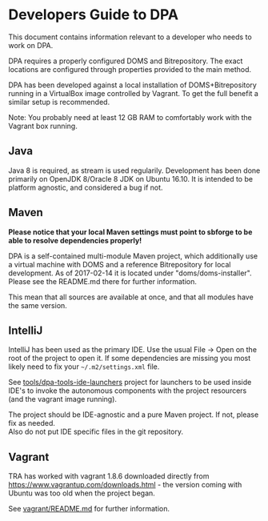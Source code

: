 Developers Guide to DPA
===

This document contains information relevant to a developer who needs
to work on DPA.  

DPA requires a properly configured DOMS and Bitrepository.  The exact locations
are configured through properties provided to the main method.

DPA has been developed against a local installation
of DOMS+Bitrepository running in a VirtualBox image controlled by Vagrant. 
To get the full benefit a similar setup is recommended.

Note:  You probably need at least 12 GB RAM to comfortably work with the Vagrant box
running.  


Java
--

Java 8 is required, as stream is used regularily.  Development has
been done primarily on OpenJDK 8/Oracle 8 JDK on Ubuntu 16.10.  It is
intended to be platform agnostic, and considered a bug if not.

Maven 
--

**Please notice that your local Maven settings must point to sbforge to
be able to resolve dependencies properly!**

DPA is a self-contained multi-module Maven project, which additionally
use a virtual machine with DOMS and a reference Bitrepository for
local development.  As of 2017-02-14 it is located under
"doms/doms-installer".  Please see the README.md there for further
information. 

This mean that all sources are available at once, and that all modules
have the same version.

IntelliJ
--

IntelliJ has been used as the primary IDE.  Use the usual File -> Open
on the root of the project to open it.   If some dependencies are
missing you most likely need to fix your `~/.m2/settings.xml` file.

See [tools/dpa-tools-ide-launchers](tools/dpa-tools-ide-launchers) 
project for launchers to be used inside IDE's to invoke the
autonomous components with the project resourcers (and the vagrant
image running).

The project should be IDE-agnostic and a pure Maven project.  If not, please fix as needed.  
Also do not put IDE specific files in the git repository.


Vagrant
---

TRA has worked with vagrant 1.8.6 downloaded directly from 
https://www.vagrantup.com/downloads.html - the version coming with 
Ubuntu was too old when the project began.

See [vagrant/README.md](vagrant/README.md) for further information.

